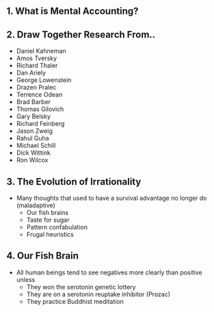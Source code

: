 ## 1. What is Mental Accounting?

## 2. Draw Together Research From..

- Daniel Kahneman
- Amos Tversky
- Richard Thaler
- Dan Ariely
- George Lowenstein
- Drazen Pralec
- Terrence Odean
- Brad Barber
- Thomas Gilovich
- Gary Belsky
- Richard Feinberg
- Jason Zweig
- Rahul Guha
- Michael Schill
- Dick Wittink
- Ron Wilcox

## 3. The Evolution of Irrationality

- Many thoughts that used to have a survival advantage no longer do (maladaptive)
    - Our fish brains
    - Taste for sugar
    - Pattern confabulation
    - Frugal heuristics


## 4. Our Fish Brain

- All human beings tend to see negatives more clearly than positive unless
    - They won the serotonin genetic lottery
    - They are on a serotonin reuptake inhibitor (Prozac)
    - They practice Buddhist meditation
